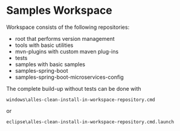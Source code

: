 Samples Workspace
=================

Workspace consists of the following repositories:
- root that performs version management
- tools with basic utilities
- mvn-plugins with custom maven plug-ins
- tests
- samples with basic samples
- samples-spring-boot
- samples-spring-boot-microservices-config

The complete build-up without tests can be done with
    
    windows\alles-clean-install-in-workspace-repository.cmd

or

    eclipse\alles-clean-install-in-workspace-repository.cmd.launch
    

